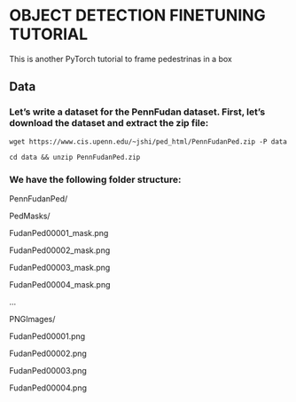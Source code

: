 # OBJECT DETECTION FINETUNING TUTORIAL
This is another PyTorch tutorial to frame pedestrinas in a box

## Data
### Let’s write a dataset for the PennFudan dataset. First, let’s download the dataset and extract the zip file:

    wget https://www.cis.upenn.edu/~jshi/ped_html/PennFudanPed.zip -P data
    
    cd data && unzip PennFudanPed.zip

### We have the following folder structure:

PennFudanPed/

  PedMasks/

  FudanPed00001_mask.png
    
  FudanPed00002_mask.png
    
  FudanPed00003_mask.png
   
  FudanPed00004_mask.png
    
  ...
  
  PNGImages/
  
  FudanPed00001.png
    
  FudanPed00002.png
    
  FudanPed00003.png
  
  FudanPed00004.png
